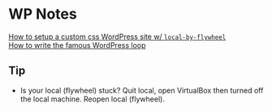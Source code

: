 # WP Notes

[How to setup a custom css WordPress site w/ `local-by-flywheel`](/how-to-setup-a-custom-css-wordpress-site.md)  
[How to write the famous WordPress loop](/how-to-write-the-famous-wordpress-loop.md)  

## Tip
* Is your local (flywheel) stuck? Quit local, open VirtualBox then turned off the local machine. Reopen local (flywheel).
